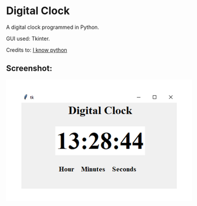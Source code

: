# Digital Clock

A digital clock programmed in Python.

GUI used: Tkinter.

Credits to: [I know python](https://www.youtube.com/watch?v=1eMECW8eJr8)

## Screenshot:

![alt text](https://github.com/math-reis/basic-projects/blob/main/digital-clock/image.png?raw=true)

